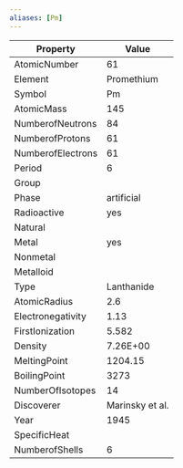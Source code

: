 ```yaml
---
aliases: [Pm]
---
```


| Property          | Value           |
| ----------------- | --------------- |
| AtomicNumber      | 61              |
| Element           | Promethium      |
| Symbol            | Pm              |
| AtomicMass        | 145             |
| NumberofNeutrons  | 84              |
| NumberofProtons   | 61              |
| NumberofElectrons | 61              |
| Period            | 6               |
| Group             |                 |
| Phase             | artificial      |
| Radioactive       | yes             |
| Natural           |                 |
| Metal             | yes             |
| Nonmetal          |                 |
| Metalloid         |                 |
| Type              | Lanthanide      |
| AtomicRadius      | 2.6             |
| Electronegativity | 1.13            |
| FirstIonization   | 5.582           |
| Density           | 7.26E+00        |
| MeltingPoint      | 1204.15         |
| BoilingPoint      | 3273            |
| NumberOfIsotopes  | 14              |
| Discoverer        | Marinsky et al. |
| Year              | 1945            |
| SpecificHeat      |                 |
| NumberofShells    | 6               |
